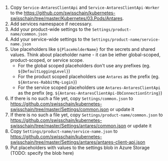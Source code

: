 1. Copy `Service-AntaresClientApi` and `Service-AntaresClientApi-Worker` to the https://github.com/swisschain/kubernetes-swisschain/tree/master/Kubernetes/03.Pods/Antares. 
2. Add services namespace if necessary.
3. Add your product-wide settings to the `Settings/product-name/common.json`
4. Add your service-wide settings to the `Settings/product-name/service-name.json`
5. Use placeholders like `${PlaceHolderName}` for the secrets and shared values. Think about placeholder name - it can be iether global-scoped, product-scoped,
or service scope.
    * For the global scoped placeholders don't  use any prefixes (eg. `${DefaultLoggingLevel}`)
    * For the product scoped placeholders use `Antares` as the prefix (eg. `${Antares-RabbitMq-Login}`)
    * For the service scoped placeholders use `Antares-AntaresClientApi` as the prefix (eg. `${Antares-AntaresClientApi-DbConnectionString}`)
6. If there is no such a file yet, copy `Settings/common.json` to https://github.com/swisschain/kubernetes-swisschain/tree/master/Settings/common.json or update it
7. If there is no such a file yet, copy `Settings/product-name/common.json` to https://github.com/swisschain/kubernetes-swisschain/tree/master/Settings/antares/common.json or update it
8. Copy `Settings/product-name/service-name.json` to https://github.com/swisschain/kubernetes-swisschain/tree/master/Settings/antares/antares-client-api.json
5. Put placeholders with values to the settings blob in Azure Storage (TODO: specify the blob here)